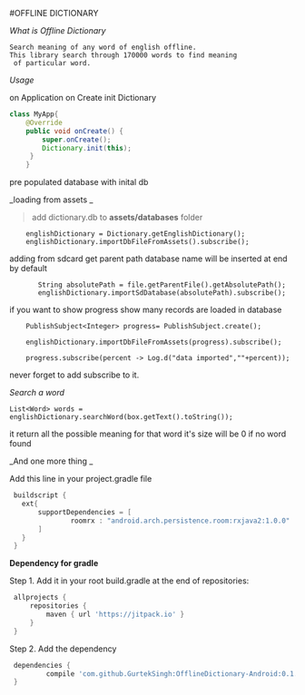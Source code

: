 #OFFLINE DICTIONARY

*What is Offline Dictionary*
   
    Search meaning of any word of english offline. 
    This library search through 170000 words to find meaning 
     of particular word.
     
     
     
  *Usage*   
  
  on Application on Create init Dictionary

 ```java
 class MyApp{
     @Override
     public void onCreate() {
         super.onCreate();
         Dictionary.init(this);
      }
     }
  ```
 
 pre populated database with inital db
 
 _loading from assets _  

 > add dictionary.db to **assets/databases** folder
 
 
        englishDictionary = Dictionary.getEnglishDictionary();
        englishDictionary.importDbFileFromAssets().subscribe();
 
  adding from sdcard  get parent path database name will be inserted at end by
  default
         
         
           String absolutePath = file.getParentFile().getAbsolutePath();
           englishDictionary.importSdDatabase(absolutePath).subscribe();
          
          
   if you want to show progress show many records are loaded in
            database
            
            
        PublishSubject<Integer> progress= PublishSubject.create();

        englishDictionary.importDbFileFromAssets(progress).subscribe();

        progress.subscribe(percent -> Log.d("data imported",""+percent));
        
  never forget to add subscribe to it.
  
 _Search a word_
  
    List<Word> words = englishDictionary.searchWord(box.getText().toString());

  it return all the possible meaning for that word it's 
    size will be 0 if no word found
    
    
  _And one more thing _
  
  Add this line in your project.gradle file 
  
   ```groovy
    buildscript {
      ext{
          supportDependencies = [
                  roomrx : "android.arch.persistence.room:rxjava2:1.0.0"
          ]
      }
    }
  ```
    
  **Dependency for gradle**
  
 Step 1. Add it in your root build.gradle at the end of repositories:
  
   ```groovy
  	allprojects {
  		repositories {
  			maven { url 'https://jitpack.io' }
  		}
  	}
  ```
  	

Step 2. Add the dependency
   
   ```groovy
	dependencies {
	        compile 'com.github.GurtekSingh:OfflineDictionary-Android:0.1.0'
	}
   ```
    
    
    
